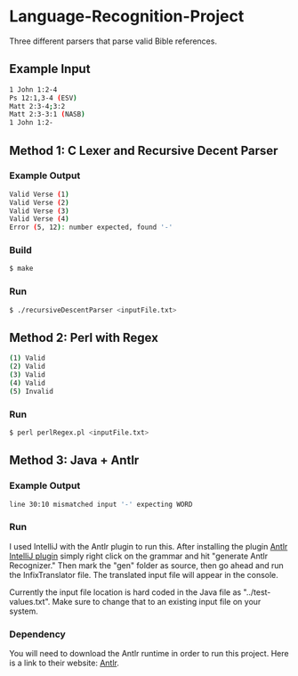 # Language-Recognition-Project

Three different parsers that parse valid Bible references.

## Example Input

```bash
1 John 1:2-4
Ps 12:1,3-4 (ESV)
Matt 2:3-4;3:2
Matt 2:3-3:1 (NASB)
1 John 1:2-
```

## Method 1: C Lexer and Recursive Decent Parser

### Example Output

```bash
Valid Verse (1)
Valid Verse (2)
Valid Verse (3)
Valid Verse (4)
Error (5, 12): number expected, found '-'
```

### Build

```bash
$ make
```

### Run

```bash
$ ./recursiveDescentParser <inputFile.txt>
```

## Method 2: Perl with Regex

```bash
(1) Valid
(2) Valid
(3) Valid
(4) Valid
(5) Invalid
```

### Run

```bash
$ perl perlRegex.pl <inputFile.txt>
```

## Method 3: Java + Antlr

### Example Output

```bash
line 30:10 mismatched input '-' expecting WORD
```

### Run

I used IntelliJ with the Antlr plugin to run this. After installing the plugin [Antlr IntelliJ plugin](https://plugins.jetbrains.com/plugin/7358-antlr-v4-grammar-plugin) simply right click on the grammar and hit "generate Antlr Recognizer." Then mark the "gen" folder as source, then go ahead and run the InfixTranslator file. The translated input file will appear in the console.

Currently the input file location is hard coded in the Java file as "../test-values.txt". Make sure to change that to an existing input file on your system.

### Dependency

You will need to download the Antlr runtime in order to run this project. Here is a link to their website: [Antlr](https://www.antlr.org/).
